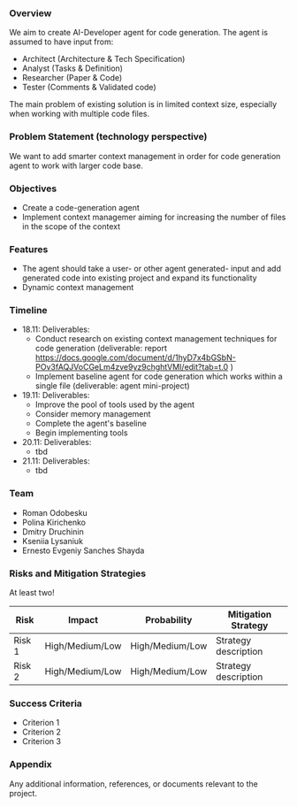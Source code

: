 ### Overview
We aim to create AI-Developer agent for code generation. The agent is assumed to have input from:

- Architect (Architecture & Tech Specification)
- Analyst (Tasks & Definition)
- Researcher (Paper & Code)
- Tester (Comments & Validated code)

The main problem of existing solution is in limited context size, especially when working with multiple code files.
  
###  Problem Statement (technology perspective)
We want to add smarter context management in order for code generation agent to work with larger code base.

### Objectives
- Create a code-generation agent
- Implement context managemer aiming for increasing the number of files in the scope of the context

### Features
- The agent should take a user- or other agent generated- input and add generated code into existing project and expand its functionality
- Dynamic context management

### Timeline
- 18.11: Deliverables:
	- Conduct research on existing context management techniques for code generation (deliverable: report https://docs.google.com/document/d/1hyD7x4bGSbN-POv3fAQJVoCGeLm4zve9yz9chghtVMI/edit?tab=t.0 )
 	- Implement baseline agent for code generation which works within a single file (deliverable: agent mini-project)
- 19.11: Deliverables:
	- Improve the pool of tools used by the agent
	- Consider memory management
	- Complete the agent's baseline
	- Begin implementing tools
- 20.11: Deliverables:
	- tbd
- 21.11: Deliverables:
	- tbd
### Team
- Roman Odobesku 
- Polina Kirichenko
- Dmitry Druchinin
- Kseniia Lysaniuk
- Ernesto Evgeniy Sanches Shayda 

### Risks and Mitigation Strategies

At least two!

| Risk   | Impact          | Probability     | Mitigation Strategy  |
| ------ | --------------- | --------------- | -------------------- |
| Risk 1 | High/Medium/Low | High/Medium/Low | Strategy description |
| Risk 2 | High/Medium/Low | High/Medium/Low | Strategy description |
### Success Criteria
- Criterion 1
- Criterion 2
- Criterion 3

### Appendix
Any additional information, references, or documents relevant to the project.

